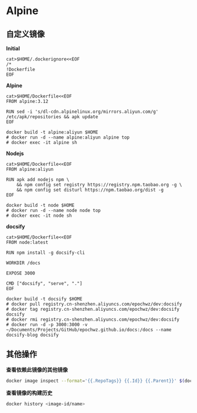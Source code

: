 # Alpine

## 自定义镜像

**Initial**

```shell script
cat>$HOME/.dockerignore<<EOF
/*
!Dockerfile
EOF
```

**Alpine**

```shell script
cat>$HOME/Dockerfile<<EOF
FROM alpine:3.12

RUN sed -i 's/dl-cdn.alpinelinux.org/mirrors.aliyun.com/g' /etc/apk/repositories && apk update
EOF

docker build -t alpine:aliyun $HOME
# docker run -d --name alpine:aliyun alpine top
# docker exec -it alpine sh
```

**Nodejs**

```shell script
cat>$HOME/Dockerfile<<EOF
FROM alpine:aliyun

RUN apk add nodejs npm \
    && npm config set registry https://registry.npm.taobao.org -g \
    && npm config set disturl https://npm.taobao.org/dist -g
EOF

docker build -t node $HOME
# docker run -d --name node node top
# docker exec -it node sh
```

**docsify**

```shell script
cat>$HOME/Dockerfile<<EOF
FROM node:latest

RUN npm install -g docsify-cli

WORKDIR /docs

EXPOSE 3000

CMD ["docsify", "serve", "."]
EOF

docker build -t docsify $HOME
# docker pull registry.cn-shenzhen.aliyuncs.com/epochwz/dev:docsify
# docker tag registry.cn-shenzhen.aliyuncs.com/epochwz/dev:docsify docsify
# docker rmi registry.cn-shenzhen.aliyuncs.com/epochwz/dev:docsify
# docker run -d -p 3000:3000 -v ~/Documents/Projects/GitHub/epochwz.github.io/docs:/docs --name docsify-blog docsify	
```

## 其他操作

**查看依赖此镜像的其他镜像**

```bash
docker image inspect --format='{{.RepoTags}} {{.Id}} {{.Parent}}' $(docker image ls -q --filter since=<image-id>)
```

**查看镜像的构建历史**

```bash
docker history <image-id/name>
```